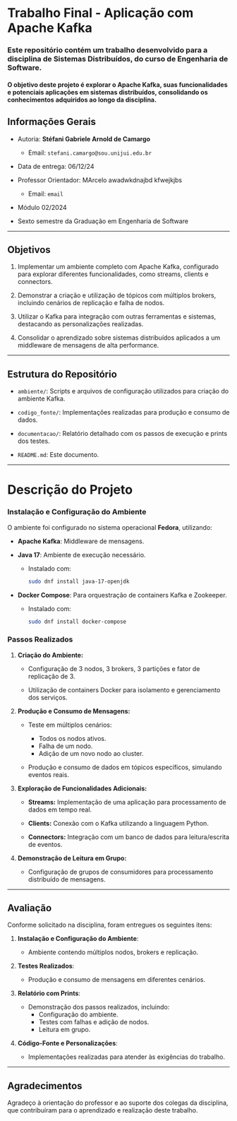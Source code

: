 # Trabalho Final - Aplicação com Apache Kafka

### Este repositório contém um trabalho desenvolvido para a disciplina de **Sistemas Distribuídos**, do curso de **Engenharia de Software**. 

#### O objetivo deste projeto é explorar o **Apache Kafka**, suas funcionalidades e potenciais aplicações em sistemas distribuídos, consolidando os conhecimentos adquiridos ao longo da disciplina.

## Informações Gerais  
- Autoria: **Stéfani Gabriele Arnold de Camargo** 
  - Email: `stefani.camargo@sou.unijui.edu.br`

- Data de entrega: 06/12/24

- Professor Orientador: MArcelo awadwkdnajbd kfwejkjbs
    - Email: `email`

- Módulo 02/2024

- Sexto semestre da Graduação em Engenharia de Software

---

## Objetivos  
1. Implementar um ambiente completo com Apache Kafka, configurado para explorar diferentes funcionalidades, como streams, clients e connectors.  

2. Demonstrar a criação e utilização de tópicos com múltiplos brokers, incluindo cenários de replicação e falha de nodos. 

3. Utilizar o Kafka para integração com outras ferramentas e sistemas, destacando as personalizações realizadas.  

4. Consolidar o aprendizado sobre sistemas distribuídos aplicados a um middleware de mensagens de alta performance.  

---

## Estrutura do Repositório  
- `ambiente/`: Scripts e arquivos de configuração utilizados para criação do ambiente Kafka.  

- `codigo_fonte/`: Implementações realizadas para produção e consumo de dados.  

- `documentacao/`: Relatório detalhado com os passos de execução e prints dos testes.  

- `README.md`: Este documento.  

---

# Descrição do Projeto  

### Instalação e Configuração do Ambiente  
O ambiente foi configurado no sistema operacional **Fedora**, utilizando:  

- **Apache Kafka**: Middleware de mensagens.  

- **Java 17**: Ambiente de execução necessário.  
  - Instalado com:
    ```bash
    sudo dnf install java-17-openjdk
    ```
- **Docker Compose**: Para orquestração de containers Kafka e Zookeeper.  
  - Instalado com:
    ```bash
    sudo dnf install docker-compose
    ```

### Passos Realizados  
1. **Criação do Ambiente:**
   - Configuração de 3 nodos, 3 brokers, 3 partições e fator de replicação de 3.  

   - Utilização de containers Docker para isolamento e gerenciamento dos serviços.

2. **Produção e Consumo de Mensagens:**
   - Teste em múltiplos cenários:
     - Todos os nodos ativos.
     - Falha de um nodo.
     - Adição de um novo nodo ao cluster.

   - Produção e consumo de dados em tópicos específicos, simulando eventos reais.

3. **Exploração de Funcionalidades Adicionais:**
   - **Streams:** Implementação de uma aplicação para processamento de dados em tempo real.  

   - **Clients:** Conexão com o Kafka utilizando a linguagem Python.  

   - **Connectors:** Integração com um banco de dados para leitura/escrita de eventos.  

4. **Demonstração de Leitura em Grupo:**
   - Configuração de grupos de consumidores para processamento distribuído de mensagens.

---

## Avaliação  
Conforme solicitado na disciplina, foram entregues os seguintes itens:  

1. **Instalação e Configuração do Ambiente**:  
   - Ambiente contendo múltiplos nodos, brokers e replicação.  

2. **Testes Realizados**:  
   - Produção e consumo de mensagens em diferentes cenários.  

3. **Relatório com Prints**:  
   - Demonstração dos passos realizados, incluindo:
     - Configuração do ambiente.
     - Testes com falhas e adição de nodos.
     - Leitura em grupo.  

4. **Código-Fonte e Personalizações**:  
   - Implementações realizadas para atender às exigências do trabalho.

---

## Agradecimentos  
Agradeço à orientação do professor e ao suporte dos colegas da disciplina, que contribuíram para o aprendizado e realização deste trabalho.
